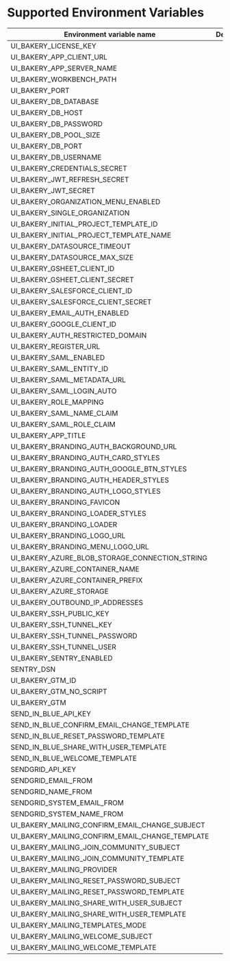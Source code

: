 # Supported Environment Variables
| Environment variable name | Description                    |
| ------------------------- | ------------------------------ |
|UI_BAKERY_LICENSE_KEY||
|UI_BAKERY_APP_CLIENT_URL||
|UI_BAKERY_APP_SERVER_NAME||
|UI_BAKERY_WORKBENCH_PATH||
|UI_BAKERY_PORT||
|UI_BAKERY_DB_DATABASE||
|UI_BAKERY_DB_HOST||
|UI_BAKERY_DB_PASSWORD||
|UI_BAKERY_DB_POOL_SIZE||
|UI_BAKERY_DB_PORT||
|UI_BAKERY_DB_USERNAME||
|UI_BAKERY_CREDENTIALS_SECRET||
|UI_BAKERY_JWT_REFRESH_SECRET||
|UI_BAKERY_JWT_SECRET||
|UI_BAKERY_ORGANIZATION_MENU_ENABLED||
|UI_BAKERY_SINGLE_ORGANIZATION||
|UI_BAKERY_INITIAL_PROJECT_TEMPLATE_ID||
|UI_BAKERY_INITIAL_PROJECT_TEMPLATE_NAME||
|UI_BAKERY_DATASOURCE_TIMEOUT||
|UI_BAKERY_DATASOURCE_MAX_SIZE||
|UI_BAKERY_GSHEET_CLIENT_ID||
|UI_BAKERY_GSHEET_CLIENT_SECRET||
|UI_BAKERY_SALESFORCE_CLIENT_ID||
|UI_BAKERY_SALESFORCE_CLIENT_SECRET||
|UI_BAKERY_EMAIL_AUTH_ENABLED||
|UI_BAKERY_GOOGLE_CLIENT_ID||
|UI_BAKERY_AUTH_RESTRICTED_DOMAIN||
|UI_BAKERY_REGISTER_URL||
|UI_BAKERY_SAML_ENABLED||
|UI_BAKERY_SAML_ENTITY_ID||
|UI_BAKERY_SAML_METADATA_URL||
|UI_BAKERY_SAML_LOGIN_AUTO||
|UI_BAKERY_ROLE_MAPPING||
|UI_BAKERY_SAML_NAME_CLAIM||
|UI_BAKERY_SAML_ROLE_CLAIM||
|UI_BAKERY_APP_TITLE||
|UI_BAKERY_BRANDING_AUTH_BACKGROUND_URL||
|UI_BAKERY_BRANDING_AUTH_CARD_STYLES||
|UI_BAKERY_BRANDING_AUTH_GOOGLE_BTN_STYLES||
|UI_BAKERY_BRANDING_AUTH_HEADER_STYLES||
|UI_BAKERY_BRANDING_AUTH_LOGO_STYLES||
|UI_BAKERY_BRANDING_FAVICON||
|UI_BAKERY_BRANDING_LOADER_STYLES||
|UI_BAKERY_BRANDING_LOADER||
|UI_BAKERY_BRANDING_LOGO_URL||
|UI_BAKERY_BRANDING_MENU_LOGO_URL||
|UI_BAKERY_AZURE_BLOB_STORAGE_CONNECTION_STRING||
|UI_BAKERY_AZURE_CONTAINER_NAME||
|UI_BAKERY_AZURE_CONTAINER_PREFIX||
|UI_BAKERY_AZURE_STORAGE||
|UI_BAKERY_OUTBOUND_IP_ADDRESSES||
|UI_BAKERY_SSH_PUBLIC_KEY||
|UI_BAKERY_SSH_TUNNEL_KEY||
|UI_BAKERY_SSH_TUNNEL_PASSWORD||
|UI_BAKERY_SSH_TUNNEL_USER||
|UI_BAKERY_SENTRY_ENABLED||
|SENTRY_DSN||
|UI_BAKERY_GTM_ID||
|UI_BAKERY_GTM_NO_SCRIPT||
|UI_BAKERY_GTM||
|SEND_IN_BLUE_API_KEY||
|SEND_IN_BLUE_CONFIRM_EMAIL_CHANGE_TEMPLATE||
|SEND_IN_BLUE_RESET_PASSWORD_TEMPLATE||
|SEND_IN_BLUE_SHARE_WITH_USER_TEMPLATE||
|SEND_IN_BLUE_WELCOME_TEMPLATE||
|SENDGRID_API_KEY||
|SENDGRID_EMAIL_FROM||
|SENDGRID_NAME_FROM||
|SENDGRID_SYSTEM_EMAIL_FROM||
|SENDGRID_SYSTEM_NAME_FROM||
|UI_BAKERY_MAILING_CONFIRM_EMAIL_CHANGE_SUBJECT||
|UI_BAKERY_MAILING_CONFIRM_EMAIL_CHANGE_TEMPLATE||
|UI_BAKERY_MAILING_JOIN_COMMUNITY_SUBJECT||
|UI_BAKERY_MAILING_JOIN_COMMUNITY_TEMPLATE||
|UI_BAKERY_MAILING_PROVIDER||
|UI_BAKERY_MAILING_RESET_PASSWORD_SUBJECT||
|UI_BAKERY_MAILING_RESET_PASSWORD_TEMPLATE||
|UI_BAKERY_MAILING_SHARE_WITH_USER_SUBJECT||
|UI_BAKERY_MAILING_SHARE_WITH_USER_TEMPLATE||
|UI_BAKERY_MAILING_TEMPLATES_MODE||
|UI_BAKERY_MAILING_WELCOME_SUBJECT||
|UI_BAKERY_MAILING_WELCOME_TEMPLATE||
